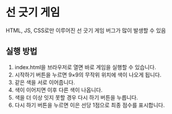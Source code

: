 # 선 긋기 게임
HTML, JS, CSS로만 이루어진 선 긋기 게임
버그가 많이 발생할 수 있음

## 실행 방법
1. index.html을 브라우저로 열면 바로 게임을 실행할 수 있습니다.
2. 시작하기 버튼을 누르면 9×9의 무작위 위치에 색이 나오게 됩니다.
3. 같은 색을 서로 이어줍니다.
4. 색이 이어지면 이후 다른 색이 나옵니다.
5. 색을 더 이상 잇지 못할 경우 다시 하기 버튼을 누릅니다.
6. 다시 하기 버튼을 누르면 이은 선당 1점으로 최종 점수를 표시합니다.
